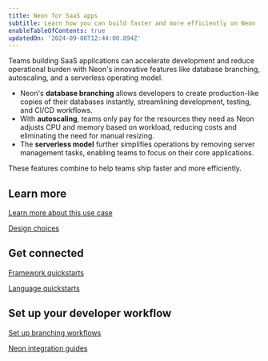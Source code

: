 ```yaml
---
title: Neon for SaaS apps
subtitle: Learn how you can build faster and more efficiently on Neon
enableTableOfContents: true
updatedOn: '2024-09-08T12:44:00.894Z'
---
```


Teams building SaaS applications can accelerate development and reduce operational burden with Neon's innovative features like database branching, autoscaling, and a serverless operating model.

- Neon's **database branching** allows developers to create production-like copies of their databases instantly, streamlining development, testing, and CI/CD workflows.
- With **autoscaling**, teams only pay for the resources they need as Neon adjusts CPU and memory based on workload, reducing costs and eliminating the need for manual resizing.
- The **serverless model** further simplifies operations by removing server management tasks, enabling teams to focus on their core applications.

These features combine to help teams ship faster and more efficiently.

## Learn more

<DetailIconCards>

<a href="/docs/use-cases/about-postgres-for-saas" description="Learn more about how you can build SaaS applications faster on Neon" icon="gui">Learn more about this use case</a>

<a href="/docs/use-cases/tbd" description="Learn about design choices when building your SaaS app with Neon" icon="database">Design choices</a>

</DetailIconCards>

## Get connected

<DetailIconCards>

<a href="/docs/get-started-with-neon/frameworks" description="Get started with our Framework Quickstarts" icon="chart-bar">Framework quickstarts</a>

<a href="/docs/get-started-with-neon/languages" description="Get started with our Language Quickstarts" icon="chart-bar">Language quickstarts</a>

</DetailIconCards>

## Set up your developer workflow

<DetailIconCards>

<a href="https://neon.tech/flow" description="Learn how to setup your database branching workflows on Neon" icon="filter">Set up branching workflows</a>

<a href="https://neon.tech/docs/guides/integrations" description="Learn how to integrate Neon with various platforms and services" icon="filter">Neon integration guides</a>

</DetailIconCards>
